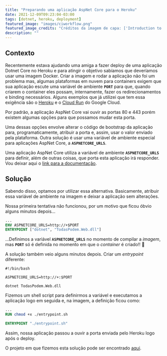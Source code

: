```yaml
---
title: "Preparando uma aplicação AspNet Core para o Heroku"
date: 2021-12-09T09:23:04-03:00
tags: [dotnet, heroku, deployment]
featured_image: "images/ciworkflow.png"
featured_image_credits: "Créditos da imagem de capa: ['Introduction to CI/CD with GitLab'](https://docs.gitlab.com/ee/ci/introduction/)"
description: ""
---
```


## Contexto

Recentemente estava ajudando uma amiga a fazer deploy de uma aplicação Dotnet Core no Heroku e para atingir o objetivo sabíamos que deveríamos usar uma imagem Docker. Criar a imagem e rodar a aplicação não foi um problema mas, algumas plataformas em nuvem para containers exigem que sua aplicação escute uma variável de ambiente **`PORT`** para que, quando criarem o container eles possam, internamente, fazer os redirecionamentos e binding necessários. Alguns exemplos que já utilizei que tem essa exigência são o [Heroku](https://heroku.com) e o [Cloud Run](https://cloud.google.com/run) do Google Cloud.

Por padrão, a aplicação AspNet Core vai ouvir as portas 80 e 443 porém existem algumas opções para que possamos mudar esta porta.

Uma dessas opções envolve alterar o código de bootstrap da aplicação para, programaticamente, atribuir a porta e, assim, usar o valor enviado pela plataforma. Outra solução é usar uma variável de ambiente especial para aplicações AspNet Core, a **`ASPNETCORE_URLS`**.

Uma aplicação AspNet Core utiliza a variável de ambiente **`ASPNETCORE_URLS`** para definir, além de outras coisas, que porta esta aplicação irá responder. Vou deixar aqui o [link para a documentação](https://docs.microsoft.com/pt-br/aspnet/core/fundamentals/host/web-host?view=aspnetcore-6.0#server-urls).

## Solução

Sabendo disso, optamos por utilizar essa alternativa. Basicamente, atribuir essa variável de ambiente na imagem e deixar a aplicação sem alterações.

Nossa primeira tentativa não funcionou, por um motivo que ficou óbvio alguns minutos depois...

```Dockerfile
...
ENV ASPNETCORE_URLS=http://+$PORT
ENTRYPOINT ["dotnet", "TodasPodem.Web.dll"]
```

...Definimos a variável **`ASPNETCORE_URLS`** no momento de compilar a *imagem*, mas **`PORT`** só é definida no momento em que o *container* é criado!! :facepalm:

A solução também veio alguns minutos depois. Criar um *entrypoint* diferente:

```shell
#!/bin/bash

ASPNETCORE_URLS=http://+:$PORT

dotnet TodasPodem.Web.dll
```

Fizemos um shell script para definirmos a variável e executamos a aplicação logo em seguida e, na imagem, a definição ficou como:

```Dockerfile
...
RUN chmod +x ./entrypoint.sh

ENTRYPOINT "./entrypoint.sh"
```

Assim, nossa aplicação passou a ouvir a porta enviada pelo Heroku logo após o deploy.

O projeto em que fizemos esta solução pode ser encontrado [aqui](https://github.com/makintoshi/todas-podem).
